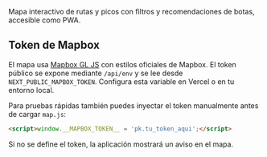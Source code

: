 Mapa interactivo de rutas y picos con filtros y recomendaciones de botas, accesible como PWA.

## Token de Mapbox

El mapa usa [Mapbox GL JS](https://www.mapbox.com/mapbox-gljs) con estilos oficiales de Mapbox.
El token público se expone mediante `/api/env` y se lee desde `NEXT_PUBLIC_MAPBOX_TOKEN`.
Configura esta variable en Vercel o en tu entorno local.

Para pruebas rápidas también puedes inyectar el token manualmente antes de cargar `map.js`:

```html
<script>window.__MAPBOX_TOKEN__ = 'pk.tu_token_aqui';</script>
```

Si no se define el token, la aplicación mostrará un aviso en el mapa.

